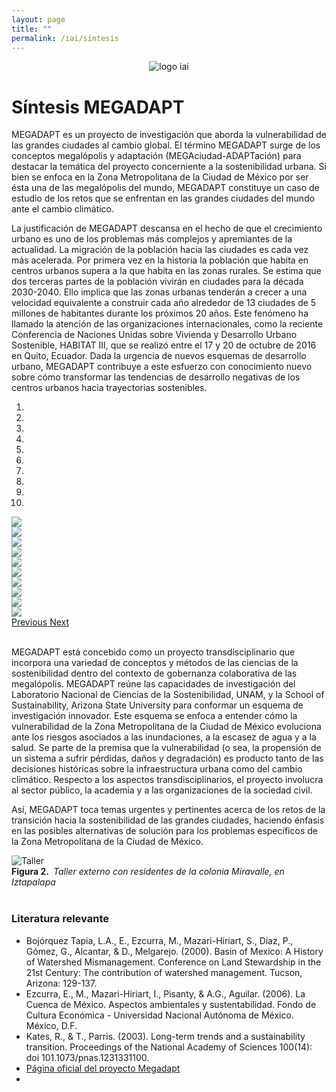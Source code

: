 ```yaml
---
layout: page
title: ""
permalink: /iai/sintesis
---
```


<center><img src="/assets/logo_iai.png" alt="logo iai"></center>


# Síntesis MEGADAPT

MEGADAPT es un proyecto de investigación que aborda la vulnerabilidad de las
grandes ciudades al cambio global. El término MEGADAPT surge de los conceptos
megalópolis y adaptación (MEGAciudad-ADAPTación) para destacar la temática del
proyecto concerniente a la sostenibilidad urbana. Si bien se enfoca en la Zona
Metropolitana de la Ciudad de México por ser ésta una de las megalópolis del
mundo, MEGADAPT constituye un caso de estudio de los retos que se enfrentan en
las grandes ciudades del mundo ante el cambio climático.

La justificación de MEGADAPT descansa en el hecho de que el crecimiento urbano
es uno de los problemas más complejos y apremiantes de la actualidad. La
migración de la población hacia las ciudades es cada vez más acelerada. Por
primera vez en la historia la población que habita en centros urbanos supera a
la que habita en las zonas rurales. Se estima que dos terceras partes de la
población vivirán en ciudades para la década 2030-2040. Ello implica que las
zonas urbanas tenderán a crecer a una velocidad equivalente a construir cada año
alrededor de 13 ciudades de 5 millones de habitantes durante los próximos 20
años. Este fenómeno ha llamado la atención de las organizaciones
internacionales, como la reciente Conferencia de Naciones Unidas sobre Vivienda
y Desarrollo Urbano Sostenible, HABITAT III, que se realizó entre el 17 y 20 de
octubre de 2016 en Quito, Ecuador. Dada la urgencia de nuevos esquemas de
desarrollo urbano, MEGADAPT contribuye a este esfuerzo con conocimiento nuevo
sobre cómo transformar las tendencias de desarrollo negativas de los centros
urbanos hacia trayectorias sostenibles.

<!-- Carousel inundaciones -->

<div id="sintesis_iai_Carousel" class="carousel slide" data-ride="carousel">

  <!-- Indicators -->
  <ol class="carousel-indicators">
    <li data-target="#sintesis_iai_Carousel" data-slide-to="0" class="active"></li>
    <li data-target="#sintesis_iai_Carousel" data-slide-to="1"></li>
    <li data-target="#sintesis_iai_Carousel" data-slide-to="2"></li>
    <li data-target="#sintesis_iai_Carousel" data-slide-to="3"></li>
    <li data-target="#sintesis_iai_Carousel" data-slide-to="4"></li>
    <li data-target="#sintesis_iai_Carousel" data-slide-to="5"></li>
    <li data-target="#sintesis_iai_Carousel" data-slide-to="6"></li>
    <li data-target="#sintesis_iai_Carousel" data-slide-to="7"></li>
    <li data-target="#sintesis_iai_Carousel" data-slide-to="8"></li>
    <li data-target="#sintesis_iai_Carousel" data-slide-to="9"></li>
  </ol>

  <!-- Wrapper for slides -->
  <div class="carousel-inner">
    <div class="item active">
      <img src="/assets/proyectos_apc/iai_fichas/carousel_sintesis/circuitointerior_cuartoscuro.png">
    </div>
    <div class="item">
      <img src="/assets/proyectos_apc/iai_fichas/carousel_sintesis/circuitointerior_publimetro.png">
    </div>
    <div class="item">
      <img src="/assets/proyectos_apc/iai_fichas/carousel_sintesis/circuitointerior2_cuartoscuro.png">
    </div>
    <div class="item">
      <img src="/assets/proyectos_apc/iai_fichas/carousel_sintesis/circuitointerior4_cuartoscuro.png">
    </div>
    <div class="item">
      <img src="/assets/proyectos_apc/iai_fichas/carousel_sintesis/copilco2_forotv.png">
    </div>
    <div class="item">
      <img src="/assets/proyectos_apc/iai_fichas/carousel_sintesis/copilco2.png">
    </div>
    <div class="item">
      <img src="/assets/proyectos_apc/iai_fichas/carousel_sintesis/iedf_televisa.png">
    </div>
    <div class="item">
      <img src="/assets/proyectos_apc/iai_fichas/carousel_sintesis/metro2_luismiguelbaraa.png">
    </div>
    <div class="item">
      <img src="/assets/proyectos_apc/iai_fichas/carousel_sintesis/tlalpan_sdp_noticias.png">
    </div>
    <div class="item">
      <img src="/assets/proyectos_apc/iai_fichas/carousel_sintesis/xochimilco_milenio.png">
    </div>
  </div>

  <!-- Left and right controls -->
  <a class="left carousel-control" href="#sintesis_iai_Carousel" role="button" data-slide="prev">
    <span class="glyphicon glyphicon-chevron-left" aria-hidden="true"></span>
    <span class="sr-only">Previous</span>
  </a>
  <a class="right carousel-control" href="#sintesis_iai_Carousel" role="button" data-slide="next">
    <span class="glyphicon glyphicon-chevron-right" aria-hidden="true"></span>
    <span class="sr-only">Next</span>
  </a>
</div>

<br>

MEGADAPT está concebido como un proyecto transdisciplinario que incorpora una
variedad de conceptos y métodos de las ciencias de la sostenibilidad dentro del
contexto de gobernanza colaborativa de las megalópolis. MEGADAPT reúne las
capacidades de investigación del Laboratorio Nacional de Ciencias de la
Sostenibilidad, UNAM, y la School of Sustainability, Arizona State University
para conformar un esquema de investigación innovador. Este esquema se enfoca a
entender cómo la vulnerabilidad de la Zona Metropolitana de la Ciudad de México
evoluciona ante los riesgos asociados a las inundaciones, a la escasez de agua y
a la salud. Se parte de la premisa que la vulnerabilidad (o sea, la propensión
de un sistema a sufrir pérdidas, daños y degradación) es producto tanto de las
decisiones históricas sobre la infraestructura urbana como del cambio climático.
Respecto a los aspectos transdisciplinarios, el proyecto involucra al sector
público, la academia y a las organizaciones de la sociedad civil.

Así, MEGADAPT toca temas urgentes y pertinentes acerca de los retos de la
transición hacia la sostenibilidad de las grandes ciudades, haciendo énfasis en
las posibles alternativas de solución para los problemas específicos de la Zona
Metropolitana de la Ciudad de México.

![Taller](/assets/proyectos_apc/iai_fichas/taller_megadapt.jpg)
<br>
**Figura 2.** _Taller externo con residentes de la colonia Miravalle, en Iztapalapa_
<br>
<br>

### Literatura relevante

* Bojórquez Tapia, L.A., E., Ezcurra, M., Mazari-Hiriart, S., Díaz, P., Gómez, G., Alcantar, & D., Melgarejo. (2000). Basin of Mexico: A History of Watershed Mismanagement. Conference on Land Stewardship in the 21st Century: The contribution of watershed management. Tucson, Arizona: 129-137.
* Ezcurra, E., M., Mazari-Hiriart, I., Pisanty, & A.G., Aguilar. (2006). La Cuenca de México. Aspectos ambientales y sustentabilidad. Fondo de Cultura Económica - Universidad Nacional Autónoma de México. México, D.F.
* Kates, R., & T., Parris. (2003). Long-term trends and a sustainability transition. Proceedings of the National Academy of Sciences 100(14): doi 101.1073/pnas.1231331100.
* [Página oficial del proyecto Megadapt](http://megadapt.weebly.com)
*

